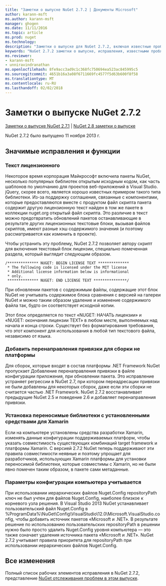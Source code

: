 ```yaml
---
title: "Заметки о выпуске NuGet 2.7.2 | Документы Microsoft"
author: karann-msft
ms.author: karann-msft
manager: ghogen
ms.date: 11/11/2016
ms.topic: article
ms.prod: nuget
ms.technology: 
description: "Заметки о выпуске для NuGet 2.7.2, включая известные проблемы, исправленные ошибки, добавленные функции и DCR."
keywords: "NuGet 2.7.2 заметки о выпуске, исправления, известными проблемами, добавлены функции, DCR"
ms.reviewer:
- karann-msft
- unniravindranathan
ms.openlocfilehash: 8fe9acc3ad9c1c368fc750694ea523ac845995c5
ms.sourcegitcommit: 4651b16a3a08f6711669fc4577f5d63b600f8f58
ms.translationtype: MT
ms.contentlocale: ru-RU
ms.lasthandoff: 02/02/2018
---
```

# <a name="nuget-272-release-notes"></a>Заметки о выпуске NuGet 2.7.2

[Заметки о выпуске NuGet 2.7.1](../release-notes/nuget-2.7.1.md) | [NuGet 2.8 заметки о выпуске](../release-notes/nuget-2.8.md)

NuGet 2.7.2 было выпущено 11 ноября 2013 г.

## <a name="noteworthy-bug-fixes-and-features"></a>Значимые исправления и функции

### <a name="license-text"></a>Текст лицензионного
Некоторое время корпорация Майкрософт включила пакеты NuGet, несколько популярных библиотек открытым исходным кодом, как часть шаблонов по умолчанию для проектов веб-приложений в Visual Studio. jQuery, скорее всего, является хорошо известных примером такого типа библиотеки. Из-за поддержку соглашения, связанные с компонентами, которые предоставляются вместе с продуктом файл скрипта пакета содержит другую лицензионную текст найден в том же пакете в коллекции nuget.org открытый файл скрипта. Это различие в текст можно предотвратить обновлений пакетов останавливающие в результате других лицензионных текстовые блоки, вызывая файлов скриптов, имеют разные хэш содержимого значения (и поэтому рассматривается как изменить в проекте).

Чтобы устранить эту проблему, NuGet 2.7.2 позволяет автору скрипт для включения текстовый блок лицензии, специально помеченная раздела, который выглядит следующим образом.

    /************** NUGET: BEGIN LICENSE TEXT **************
     * The following code is licensed under the MIT license
     * Additional license information below is informational
     * only.
     ************** NUGET: END LICENSE TEXT ***************/

При обновлении пакетов с содержимым файлы, содержащие этот блок NuGet не учитывать содержимое блока сравнения с версией на галереи NuGet и можно таким образом удаление и изменение содержимого файла так, будто он соответствует исходной копии.

Этот блок определяется по текст «NUGET: НАЧАТЬ лицензии» и «NUGET: окончания лицензии TEXT» в любом месте, выполняемых над начала и конца строки.  Существует без форматирования требования, что этот компонент для использования в любой тип текстового файла, независимо от языка.

### <a name="add-binding-redirects-for-non-framework-assemblies"></a>Добавить перенаправления привязки для сборки не платформы
Для сборок, которые входят в состав платформы .NET Framework NuGet пропускает Добавление перенаправления привязки в файле конфигурации приложения, при обновлении пакета. Это исправление устраняет регрессии в NuGet 2.7, при котором переадресации привязки не были добавлены для некоторых сборок, даже если эти сборки не считается частью .NET Framework. NuGet 2.7.2 восстанавливает предыдущие NuGet 2.5 и поведение 2.6 и добавляет перенаправления привязки.

### <a name="installing-portable-libraries-with-xamarin-tools-installed"></a>Установка переносимые библиотеки с установленными средствами для Xamarin
Если на компьютере установлены средства разработки Xamarin, изменять данные конфигурации поддерживаемых платформ, чтобы указать совместимость существующих комбинаций target framework и платформы Xamarin. С версией 2.7.2 NuGet теперь поддерживают эти правила совместимости неявные и поэтому упрощает для разработчиков, использующих Xamarin платформы для установки переносимой библиотеки, которые совместимы с Xamarin, но не были явно помечен таким образом, в пакете сами метаданные.

### <a name="machine-wide-configuration-settings-honored"></a>Параметры конфигурации компьютера учитывается
При использовании иерархических файлов Nuget.Config repositoryPath ключ не был учтен для файлов Nuget.Config, наиболее близкое к корневого узла решения. В Visual Studio 2013 NuGet устанавливает пользовательский файл Nuget.Config в %ProgramData%\NuGet\Config\VisualStudio\12.0\Microsoft.VisualStudio.config, чтобы добавить источник пакетов «Microsoft и .NET». В результате решение по использованию пользовательских repositoryPath в решении нужно было просто удалить Nuget.Config уровня компьютера — это также означает удаления источника пакета «Microsoft и .NET». NuGet 2.7.2 учитывает правила приоритета для repositoryPath при использовании иерархических файлов Nuget.Config.

## <a name="all-changes"></a>Все изменения
Полный список рабочих элементов исправления в NuGet 2.7.2, представление [NuGet отслеживания проблем в этом выпуске](https://nuget.codeplex.com/workitem/list/advanced?keyword=&status=All&type=All&priority=All&release=NuGet%202.7.2&assignedTo=All&component=All&sortField=LastUpdatedDate&sortDirection=Descending&page=0&reasonClosed=Fixed).
